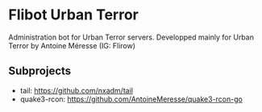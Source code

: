 # Flibot Urban Terror

Administration bot for Urban Terror servers.
Developped mainly for Urban Terror by Antoine Méresse (IG: Flirow)

## Subprojects

- tail: https://github.com/nxadm/tail
- quake3-rcon: https://github.com/AntoineMeresse/quake3-rcon-go